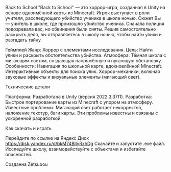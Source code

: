 Back to School
"Back to School" — это хоррор-игра, созданная в Unity на основе одноимённой карты из Minecraft. Игрок выступает в роли учителя, расследующего убийство ученика в школе ночью.
Сюжет
Вы — учитель в школе, где произошло убийство ученика. Сначала полиция подозревала вас, но обвинения были сняты. Решив самостоятельно раскрыть дело, вы отправляетесь в школу ночью, чтобы найти улики и разгадать тайну.

Геймплей
Жанр: Хоррор с элементами исследования.
Цель: Найти улики и раскрыть обстоятельства убийства.
Атмосфера: Тёмная школа с мигающим светом, создающая напряжённую и пугающую обстановку.
Особенности:
Навигация по школьной карте, вдохновлённой Minecraft.
Интерактивные объекты для поиска улик.
Хоррор-механики, включая звуковые эффекты и визуальные элементы (мигающий свет).

Технические детали

Платформа: Разработана в Unity (версия 2022.3.37f1).
Разработка: Быстрое портирование карты из Minecraft с упором на атмосферу.
Известные проблемы: Мигающий свет работает некорректно, наложение текстур, баги карты. Эти проблемы известны и связаны с ускоренной разработкой.

Как скачать и играть

Перейдите по ссылке на Яндекс Диск https://disk.yandex.ru/d/bkM74BIlyRxhDg
Скачайте и запустите .exe файл.
Исследуйте школу, взаимодействуйте с объектами и избегайте опасностей.

Созданна Zetsubou
